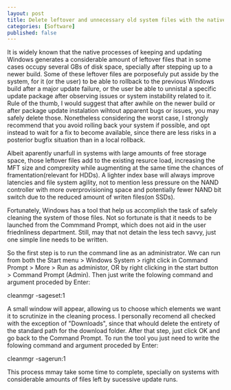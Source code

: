 ```yaml
---
layout: post
title: Delete leftover and unnecessary old system files with the native Windows cleanmgr tool
categories: [Software]
published: false
---
```


It is widely known that the native processes of keeping and updating Windows generates a considerable amount of leftover files that in some cases occupy several GBs of disk space, specially after stepping up to a newer build. Some of these leftover files are porposefuly put asside by the system, for it (or the user) to be able to rollback to the previous Windows build after a major update failure, or the user be able to unnistal a specific update package after observing issues or system instability related to it. Rule of the thumb, I would suggest that after awhile on the newer build or after package update instalation wihtout apparent bugs or issues, you may safely delete those. Nonetheless considering the worst case, I strongly recommend that you avoid rolling back your system if possible, and opt instead to wait for a fix to become available, since there are less risks in a posterior bugfix situation than in a local rollback.

Albeit aparently unarfull in systems with large amounts of free storage space, those leftover files add to the existing resurce load, increasing the MFT size and comprexity while augmenting at the same time the chances of framentation(relevant for HDDs). A lighter index base will always improve latencies and file system agility, not to mention less pressure on the NAND controller with more overprovisioning space and potentially fewer NAND bit switch due to the reduced amount of writen files(on SSDs).

Fortunately, Windows has a tool that help us accomplish the task of safely cleaning the system of those files. Not so fortunate is that it needs to be launched from the Commmand Prompt, which does not aid in the user friednliness department. Still, may that not detain the less tech savvy, just one simple line needs to be written.

So the first step is to run the command line as an administrator. We can run from both the Start menu > Windows System > right click in Command Prompt > More > Run as administor, OR by right clicking in the start button > Command Prompt (Admin). Then just write the folowing command and argument proceded by Enter:

<p class="message">cleanmgr -sageset:1</p>

A small window will appear, allowing us to choose which elements we want it to scrutinize in the cleaning process. I personally recomend all checked with the exception of "Downloads", since that whould delete the entirety of the standard path for the download folder. After that step, just click OK and go back to the Command Prompt. To run the tool you just need to write the folowing command and argument proceded by Enter:

<p class="message">cleanmgr -sagerun:1</p>

This process mmay take some time to complete, specially on systems with considerable amounts of files left by sucessive update runs.
